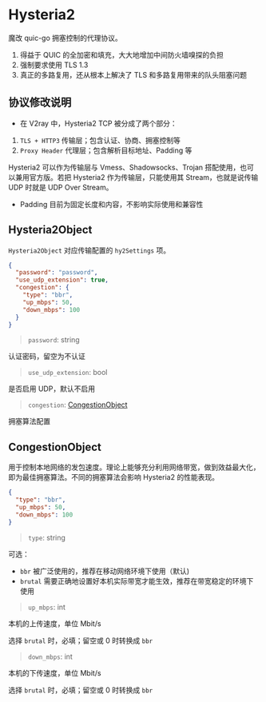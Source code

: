 # Hysteria2

魔改 quic-go 拥塞控制的代理协议。

1. 得益于 QUIC 的全加密和填充，大大地增加中间防火墙嗅探的负担
2. 强制要求使用 TLS 1.3
3. 真正的多路复用，还从根本上解决了 TLS 和多路复用带来的队头阻塞问题

## 协议修改说明

- 在 V2ray 中，Hysteria2 TCP 被分成了两个部分：

1. `TLS + HTTP3` 传输层；包含认证、协商、拥塞控制等
2. `Proxy Header` 代理层；包含解析目标地址、Padding 等

Hysteria2 可以作为传输层与 Vmess、Shadowsocks、Trojan 搭配使用，也可以兼用官方版。若把 Hysteria2 作为传输层，只能使用其 Stream，也就是说传输 UDP 时就是 UDP Over Stream。

- Padding 目前为固定长度和内容，不影响实际使用和兼容性

## Hysteria2Object

`Hysteria2Object` 对应传输配置的 `hy2Settings` 项。

```json
{
  "password": "password",
  "use_udp_extension": true,
  "congestion": {
    "type": "bbr",
    "up_mbps": 50,
    "down_mbps": 100
  }
}
```

> `password`: string

认证密码，留空为不认证

> `use_udp_extension`: bool

是否启用 UDP，默认不启用

> `congestion`: [CongestionObject](#CongestionObject)

拥塞算法配置

## CongestionObject

用于控制本地网络的发包速度。理论上能够充分利用网络带宽，做到效益最大化，即为最佳拥塞算法。不同的拥塞算法会影响 Hysteria2 的性能表现。

```json
{
  "type": "bbr",
  "up_mbps": 50,
  "down_mbps": 100
}
```

> `type`: string

可选：

- `bbr` 被广泛使用的，推荐在移动网络环境下使用（默认)
- `brutal` 需要正确地设置好本机实际带宽才能生效，推荐在带宽稳定的环境下使用

> `up_mbps`: int

本机的上传速度，单位 Mbit/s

选择 `brutal` 时，必填；留空或 0 时转换成 `bbr`

> `down_mbps`: int

本机的下传速度，单位 Mbit/s

选择 `brutal` 时，必填；留空或 0 时转换成 `bbr`
